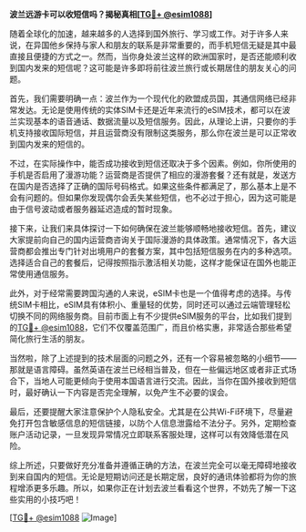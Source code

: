 **波兰远游卡可以收短信吗？揭秘真相[[TG💪+ @esim1088](https://t.me/s/esim1088)]**

随着全球化的加速，越来越多的人选择到国外旅行、学习或工作。对于许多人来说，在异国他乡保持与家人和朋友的联系是非常重要的，而手机短信无疑是其中最直接且便捷的方式之一。然而，当你身处波兰这样的欧洲国家时，是否还能顺利收到国内发来的短信呢？这可能是许多即将前往波兰旅行或长期居住的朋友关心的问题。

首先，我们需要明确一点：波兰作为一个现代化的欧盟成员国，其通信网络已经非常发达。无论是使用传统的实体SIM卡还是近年来流行的eSIM技术，都可以在波兰实现基本的语音通话、数据流量以及短信服务。因此，从理论上讲，只要你的手机支持接收国际短信，并且运营商没有限制这类服务，那么你在波兰是可以正常收到国内发来的短信的。

不过，在实际操作中，能否成功接收到短信还取决于多个因素。例如，你所使用的手机是否启用了漫游功能？运营商是否提供了相应的漫游套餐？还有就是，发送方在国内是否选择了正确的国际号码格式。如果这些条件都满足了，那么基本上是不会有问题的。但如果你发现偶尔会丢失某些短信，也不必过于担心，因为这可能是由于信号波动或者服务器延迟造成的暂时现象。

接下来，让我们来具体探讨一下如何确保在波兰能够顺畅地接收短信。首先，建议大家提前向自己的国内运营商咨询关于国际漫游的具体政策。通常情况下，各大运营商都会推出专门针对出境用户的套餐方案，其中包括短信服务在内的多种选项。选择适合自己的套餐后，记得按照指示激活相关功能，这样才能保证在国外也能正常使用通信服务。

此外，对于经常需要跨国沟通的人来说，eSIM卡也是一个值得考虑的选择。与传统SIM卡相比，eSIM具有体积小、重量轻的优势，同时还可以通过云端管理轻松切换不同的网络服务商。目前市面上有不少提供eSIM服务的平台，比如我们提到的[TG💪+ @esim1088](https://t.me/s/esim1088)，它们不仅覆盖范围广，而且价格实惠，非常适合那些希望简化旅行生活的朋友。

当然啦，除了上述提到的技术层面的问题之外，还有一个容易被忽略的小细节——那就是语言障碍。虽然英语在波兰已经相当普及，但在一些偏远地区或者非正式场合下，当地人可能更倾向于使用本国语言进行交流。因此，当你在国外接收到短信时，最好确认一下内容是否完全理解，以免产生不必要的误会。

最后，还要提醒大家注意保护个人隐私安全。尤其是在公共Wi-Fi环境下，尽量避免打开包含敏感信息的短信链接，以防个人信息泄露给不法分子。另外，定期检查账户活动记录，一旦发现异常情况立即联系客服处理，这样可以有效降低潜在风险。

综上所述，只要做好充分准备并遵循正确的方法，在波兰完全可以毫无障碍地接收到来自国内的短信。无论是短期访问还是长期定居，良好的通讯体验都将为你的旅程增添更多乐趣。所以，如果你正在计划去波兰看看这个世界，不妨先了解一下这些实用的小技巧吧！

[[TG💪+ @esim1088](https://t.me/s/esim1088) ![Image](https://i.postimg.cc/4NQfJmqS/Snipaste-2025-05-13-00-14-12.png)]